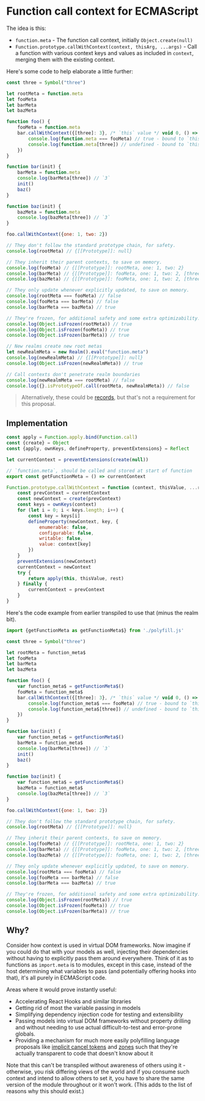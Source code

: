 # Function call context for ECMAScript

The idea is this:

- `function.meta` - The function call context, initially `Object.create(null)`
- `Function.prototype.callWithContext(context, thisArg, ...args)` - Call a function with various context keys and values as included in `context`, merging them with the existing context.

Here's some code to help elaborate a little further:

```js
const three = Symbol("three")

let rootMeta = function.meta
let fooMeta
let barMeta
let bazMeta

function foo() {
    fooMeta = function.meta
    bar.callWithContext({[three]: 3}, /* `this` value */ void 0, () => {
        console.log(function.meta === fooMeta) // true - bound to `this` context
        console.log(function.meta[three]) // undefined - bound to `this` context
    })
}

function bar(init) {
    barMeta = function.meta
    console.log(barMeta[three]) // `3`
    init()
    baz()
}

function baz(init) {
    bazMeta = function.meta
    console.log(bazMeta[three]) // `3`
}

foo.callWithContext({one: 1, two: 2})

// They don't follow the standard prototype chain, for safety.
console.log(rootMeta) // {[[Prototype]]: null}

// They inherit their parent contexts, to save on memory.
console.log(fooMeta) // {[[Prototype]]: rootMeta, one: 1, two: 2}
console.log(barMeta) // {[[Prototype]]: fooMeta, one: 1, two: 2, [three]: 3}
console.log(bazMeta) // {[[Prototype]]: fooMeta, one: 1, two: 2, [three]: 3}

// They only update whenever explicitly updated, to save on memory.
console.log(rootMeta === fooMeta) // false
console.log(fooMeta === barMeta) // false
console.log(barMeta === bazMeta) // true

// They're frozen, for additional safety and some extra optimizability.
console.log(Object.isFrozen(rootMeta)) // true
console.log(Object.isFrozen(fooMeta)) // true
console.log(Object.isFrozen(barMeta)) // true

// New realms create new root metas
let newRealmMeta = new Realm().eval("function.meta")
console.log(newRealmMeta) // {[[Prototype]]: null}
console.log(Object.isFrozen(newRealmMeta)) // true

// Call contexts don't penetrate realm boundaries
console.log(newRealmMeta === rootMeta) // false
console.log({}.isPrototypeOf.call(rootMeta, newRealmMeta)) // false
```

> Alternatively, these could be [records](https://github.com/tc39/proposal-record-tuple), but that's not a requirement for this proposal.

## Implementation

```js
const apply = Function.apply.bind(Function.call)
const {create} = Object
const {apply, ownKeys, defineProperty, preventExtensions} = Reflect

let currentContext = preventExtensions(create(null))

// `function.meta`, should be called and stored at start of function
export const getFunctionMeta = () => currentContext

Function.prototype.callWithContext = function (context, thisValue, ...rest) {
    const prevContext = currentContext
    const newContext = create(prevContext)
    const keys = ownKeys(context)
    for (let i = 0; i < keys.length; i++) {
        const key = keys[i]
        defineProperty(newContext, key, {
            enumerable: false,
            configurable: false,
            writable: false,
            value: context[key]
        })
    }
    preventExtensions(newContext)
    currentContext = newContext
    try {
        return apply(this, thisValue, rest)
    } finally {
        currentContext = prevContext
    }
}
```

Here's the code example from earlier transpiled to use that (minus the realm bit).

```js
import {getFunctionMeta as getFunctionMeta$} from './polyfill.js'

const three = Symbol("three")

let rootMeta = function_meta$
let fooMeta
let barMeta
let bazMeta

function foo() {
    var function_meta$ = getFunctionMeta$()
    fooMeta = function_meta$
    bar.callWithContext({[three]: 3}, /* `this` value */ void 0, () => {
        console.log(function_meta$ === fooMeta) // true - bound to `this` context
        console.log(function_meta$[three]) // undefined - bound to `this` context
    })
}

function bar(init) {
    var function_meta$ = getFunctionMeta$()
    barMeta = function_meta$
    console.log(barMeta[three]) // `3`
    init()
    baz()
}

function baz(init) {
    var function_meta$ = getFunctionMeta$()
    bazMeta = function_meta$
    console.log(bazMeta[three]) // `3`
}

foo.callWithContext({one: 1, two: 2})

// They don't follow the standard prototype chain, for safety.
console.log(rootMeta) // {[[Prototype]]: null}

// They inherit their parent contexts, to save on memory.
console.log(fooMeta) // {[[Prototype]]: rootMeta, one: 1, two: 2}
console.log(barMeta) // {[[Prototype]]: fooMeta, one: 1, two: 2, [three]: 3}
console.log(bazMeta) // {[[Prototype]]: fooMeta, one: 1, two: 2, [three]: 3}

// They only update whenever explicitly updated, to save on memory.
console.log(rootMeta === fooMeta) // false
console.log(fooMeta === barMeta) // false
console.log(barMeta === bazMeta) // true

// They're frozen, for additional safety and some extra optimizability.
console.log(Object.isFrozen(rootMeta)) // true
console.log(Object.isFrozen(fooMeta)) // true
console.log(Object.isFrozen(barMeta)) // true
```

## Why?

Consider how context is used in virtual DOM frameworks. Now imagine if you could do that with your models as well, injecting their dependencies without having to explicitly pass them around everywhere. Think of it as to functions as `import.meta` is to modules, except in this case, instead of the host determining what variables to pass (and potentially offering hooks into that), it's all purely in ECMAScript code.

Areas where it would prove instantly useful:

- Accelerating React Hooks and similar libraries
- Getting rid of most the variable passing in models
- Simplifying dependency injection code for testing and extensibility
- Passing models into virtual DOM frameworks without property drilling and without needing to use actual difficult-to-test and error-prone globals.
- Providing a mechanism for much more easily polyfilling language proposals like [implicit cancel tokens](https://github.com/tc39/proposal-cancellation/issues/28) and [zones](https://github.com/domenic/zones/tree/eb65c6d43b452a877c24561cd64c6901e790ecf0) such that they're actually transparent to code that doesn't know about it

Note that this can't be transpiled without awareness of others using it - otherwise, you risk differing views of the world and if you consume such context and intend to allow others to set it, you have to share the same version of the module throughout or it won't work. (This adds to the list of reasons why this should exist.)
